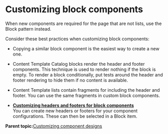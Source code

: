 # Customizing block components

When new components are required for the page that are not lists, use the Block pattern instead.

Consider these best practices when customizing block components:

-   Copying a similar block component is the easiest way to create a new one.
-   Content Template Catalog blocks render the header and footer components. This technique is used to render nothing if the block is empty. To render a block conditionally, put tests around the header and footer rendering to hide them if no content is available.
-   Content Template lists contain fragments for including the header and footer. You can use the same fragments in custom block components.

-   **[Customizing headers and footers for block components](../ctc/ctc_design_custom_comp_hdr.md)**  
You can create new headers or footers for your component configurations. These can then be selected in a Block item.

**Parent topic:**[Customizing component designs](../ctc/ctc_design_custom_comp.md)

